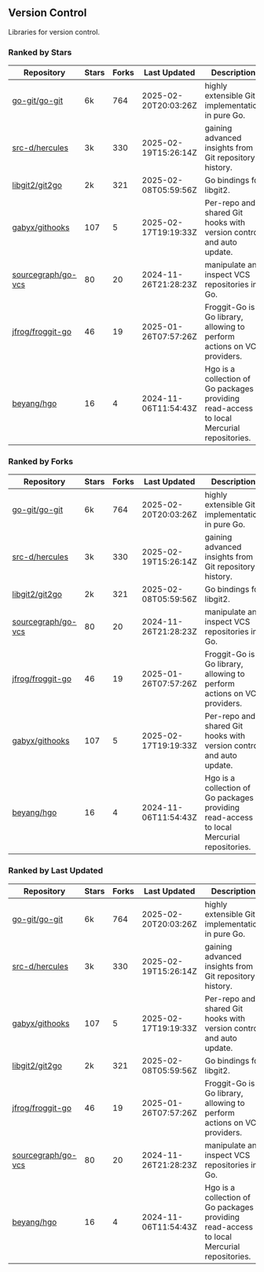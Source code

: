 ## Version Control

Libraries for version control.

### Ranked by Stars

| Repository | Stars | Forks | Last Updated | Description | 
|------------|-------|-------|--------------|-------------|
| [go-git/go-git](https://github.com/go-git/go-git) | 6k | 764 | 2025-02-20T20:03:26Z |  highly extensible Git implementation in pure Go. |
| [src-d/hercules](https://github.com/src-d/hercules) | 3k | 330 | 2025-02-19T15:26:14Z |  gaining advanced insights from Git repository history. |
| [libgit2/git2go](https://github.com/libgit2/git2go) | 2k | 321 | 2025-02-08T05:59:56Z |  Go bindings for libgit2. |
| [gabyx/githooks](https://github.com/gabyx/githooks) | 107 | 5 | 2025-02-17T19:19:33Z |  Per-repo and shared Git hooks with version control and auto update. |
| [sourcegraph/go-vcs](https://github.com/sourcegraph/go-vcs) | 80 | 20 | 2024-11-26T21:28:23Z |  manipulate and inspect VCS repositories in Go. |
| [jfrog/froggit-go](https://github.com/jfrog/froggit-go) | 46 | 19 | 2025-01-26T07:57:26Z |  Froggit-Go is a Go library, allowing to perform actions on VCS providers. |
| [beyang/hgo](https://github.com/beyang/hgo) | 16 | 4 | 2024-11-06T11:54:43Z |  Hgo is a collection of Go packages providing read-access to local Mercurial repositories. |

### Ranked by Forks

| Repository | Stars | Forks | Last Updated | Description | 
|------------|-------|-------|--------------|-------------|
| [go-git/go-git](https://github.com/go-git/go-git) | 6k | 764 | 2025-02-20T20:03:26Z |  highly extensible Git implementation in pure Go. |
| [src-d/hercules](https://github.com/src-d/hercules) | 3k | 330 | 2025-02-19T15:26:14Z |  gaining advanced insights from Git repository history. |
| [libgit2/git2go](https://github.com/libgit2/git2go) | 2k | 321 | 2025-02-08T05:59:56Z |  Go bindings for libgit2. |
| [sourcegraph/go-vcs](https://github.com/sourcegraph/go-vcs) | 80 | 20 | 2024-11-26T21:28:23Z |  manipulate and inspect VCS repositories in Go. |
| [jfrog/froggit-go](https://github.com/jfrog/froggit-go) | 46 | 19 | 2025-01-26T07:57:26Z |  Froggit-Go is a Go library, allowing to perform actions on VCS providers. |
| [gabyx/githooks](https://github.com/gabyx/githooks) | 107 | 5 | 2025-02-17T19:19:33Z |  Per-repo and shared Git hooks with version control and auto update. |
| [beyang/hgo](https://github.com/beyang/hgo) | 16 | 4 | 2024-11-06T11:54:43Z |  Hgo is a collection of Go packages providing read-access to local Mercurial repositories. |

### Ranked by Last Updated

| Repository | Stars | Forks | Last Updated | Description | 
|------------|-------|-------|--------------|-------------|
| [go-git/go-git](https://github.com/go-git/go-git) | 6k | 764 | 2025-02-20T20:03:26Z |  highly extensible Git implementation in pure Go. |
| [src-d/hercules](https://github.com/src-d/hercules) | 3k | 330 | 2025-02-19T15:26:14Z |  gaining advanced insights from Git repository history. |
| [gabyx/githooks](https://github.com/gabyx/githooks) | 107 | 5 | 2025-02-17T19:19:33Z |  Per-repo and shared Git hooks with version control and auto update. |
| [libgit2/git2go](https://github.com/libgit2/git2go) | 2k | 321 | 2025-02-08T05:59:56Z |  Go bindings for libgit2. |
| [jfrog/froggit-go](https://github.com/jfrog/froggit-go) | 46 | 19 | 2025-01-26T07:57:26Z |  Froggit-Go is a Go library, allowing to perform actions on VCS providers. |
| [sourcegraph/go-vcs](https://github.com/sourcegraph/go-vcs) | 80 | 20 | 2024-11-26T21:28:23Z |  manipulate and inspect VCS repositories in Go. |
| [beyang/hgo](https://github.com/beyang/hgo) | 16 | 4 | 2024-11-06T11:54:43Z |  Hgo is a collection of Go packages providing read-access to local Mercurial repositories. |

